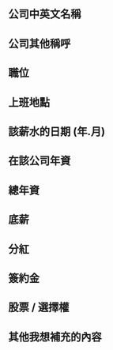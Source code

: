 ## 公司中英文名稱

## 公司其他稱呼

## 職位

## 上班地點

## 該薪水的日期 (年.月)

## 在該公司年資

## 總年資

## 底薪

## 分紅

## 簽約金

## 股票 / 選擇權

## 其他我想補充的內容